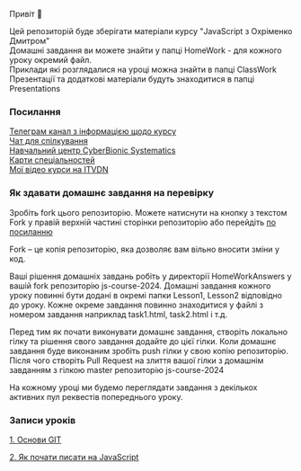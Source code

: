 Привіт 👋

Цей репозиторій буде зберігати матеріали курсу "JavaScript з Охріменко Дмитром" <br>
Домашні завдання ви можете знайти у папці HomeWork - для кожного уроку окремий файл.<br>
Приклади які розглядалися на уроці можна знайти в папці ClassWork<br>
Презентації та додаткові матеріали будуть знаходитися в папці Presentations<br>

### Посилання
[Телеграм канал з інформацією щодо курсу](https://t.me/js_course_cbs)<br>
[Чат для спілкування](https://t.me/+tVRybZbaI_k1ZThi)<br>
[Навчальний центр CyberBionic Systematics](https://edu.cbsystematics.com/)<br>
[Карти спеціальностей](https://edu.cbsystematics.com/ua/roadmap)<br>
[Мої відео курси на ITVDN](https://itvdn.com/ua/catalog/author/dmitriy-okhrimenko)<br>

### Як здавати домашнє завдання на перевірку

Зробіть fork цього репозиторію. Можете натиснути на кнопку з текстом Fork у правій верхній частині сторінки репозиторію або перейдіть [по посиланню](https://github.com/d-okhrimenko/js-course-2024/fork) 

Fork – це копія репозиторію, яка дозволяє вам вільно вносити зміни у код.

Ваші рішення домашніх завдань робіть у директорії HomeWorkAnswers у вашій fork репозиторію js-course-2024. Домашні завдання кожного уроку повинні бути додані в окремі папки Lesson1, Lesson2 відповідно до уроку. Кожне окреме завдання повинно знаходитися у файлі з номером завдання наприклад task1.html, task2.html і т.д.

Перед тим як почати виконувати домашнє завдання, створіть локально гілку та рішення свого завдання додайте до цієї гілки. Коли домашнє завдання буде виконаним зробіть push гілки у свою копію репозиторію. Після чого створіть Pull Request на злиття вашої гілки з домашнім завданням з гілкою master репозиторію js-course-2024

На кожному уроці ми будемо переглядати завдання з декількох активних пул реквестів попереднього уроку.

### Записи уроків
[1. Основи GIT](https://www.youtube.com/watch?v=8Udwdb2Mbd4&ab_channel=ITVDN)

[2. Як почати писати на JavaScript](https://www.youtube.com/watch?v=Rp3aT2bEE24&ab_channel=ITVDN)
